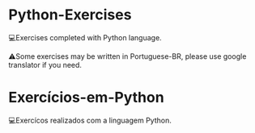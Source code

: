 # Python-Exercises
💻Exercises completed with Python language.

⚠️Some exercises may be written in Portuguese-BR, please use google translator if you need.

# Exercícios-em-Python
💻Exercícos realizados com a linguagem Python.
